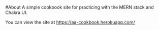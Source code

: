 #About
A simple cookbook site for practicing with the MERN stack and Chakra UI. 

You can view the site at https://aa-cookbook.herokuapp.com/
